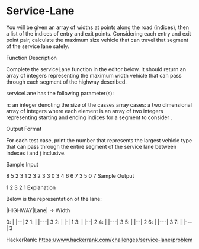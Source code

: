 # Service-Lane
You will be given an array of widths at points along the road (indices), then a list of the indices of entry and exit points. Considering each entry and exit point pair, calculate the maximum size vehicle that can travel that segment of the service lane safely.

Function Description

Complete the serviceLane function in the editor below. It should return an array of integers representing the maximum width vehicle that can pass through each segment of the highway described.

serviceLane has the following parameter(s):

n: an integer denoting the size of the casses array
cases: a two dimensional array of integers where each element is an array of two integers representing starting and ending indices for a segment to consider .

Output Format

For each test case, print the number that represents the largest vehicle type that can pass through the entire segment of the service lane between indexes i and j inclusive.

Sample Input

8 5
2 3 1 2 3 2 3 3
0 3
4 6
6 7
3 5
0 7
Sample Output

1
2
3
2
1
Explanation

Below is the representation of the lane:

   |HIGHWAY|Lane|    ->    Width

0: |       |--|            2
1: |       |---|           3
2: |       |-|             1
3: |       |--|            2
4: |       |---|           3
5: |       |--|            2
6: |       |---|           3
7: |       |---|           3

HackerRank: https://www.hackerrank.com/challenges/service-lane/problem
